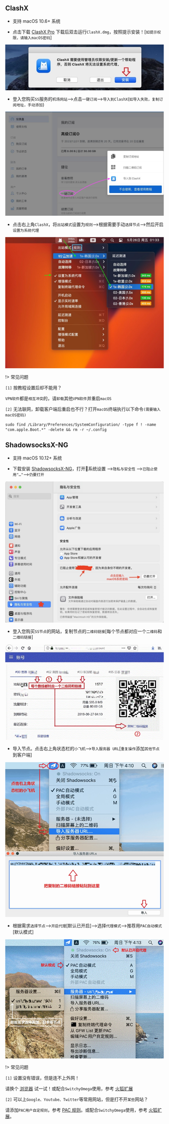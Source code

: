 ## ClashX

* 支持 macOS 10.6+ 系统

* 点击下载 <a href="media/mac/ClashX.dmg" target="_blank">ClashX Pro</a> 下载后双击运行`ClashX.dmg`，按照提示安装！[`如提示权限，请输入macOS密码`]

![ClashX](media/mac/clx_1.jpg ':size=720')

* 登入您购买`SS`服务的`机场网站`-->点击`一键订阅`-->`导入到ClashX`(`如导入失败，复制订阅地址，手动添加`)

![ClashX](media/mac/clx_2.jpg ':size=720')

* 点击右上角`ClashX`，将`出站模式`设置为`规则`-->根据需要手动`选择节点`-->然后开启`设置为系统代理`

![ClashX](media/mac/clx_3.jpg ':size=720')

!> 常见问题

`[1]` 按教程设置后却不能用？

`VPN软件`都是`相互冲突`的，请`卸载`其他`VPN软件`并重启`macOS`

`[2]` 无法联网，卸载客户端后重启也不行？打开`macOS`终端执行以下命令`(需要输入macOS密码)`

```
sudo find /Library/Preferences/SystemConfiguration/ -type f ! -name "com.apple.Boot.*" -delete && rm -r ~/.config
```

## ShadowsocksX-NG

* 支持 macOS 10.12+ 系统

* 下载安装 <a href="media/mac/ShadowsocksX-NG.dmg" target="_blank">ShadowsocksX-NG</a>，打开系统设置 -->`隐私与安全性` -->`已阻止使用"…"`-->`仍要打开`

![ShadowsocksX-NG](media/mac/sec.jpg ':size=720')

* 登入您购买`SS节点`的网站，复制节点的`二维码链接`[每个节点都对应一个`二维码`和`二维码链接`]

![ShadowsocksX-NG](media/mac/sx_2.jpg ':size=720')

* 导入节点。点击右上角状态栏的`小飞机`-->`导入服务器 URL`[`重复操作`添加`其他节点`到客户端]

![ShadowsocksX-NG](media/mac/sx_3.jpg ':size=720')

* 根据需求`选择节点`-->`开启代理`[默认已开启]-->选择`代理模式`-->推荐用`PAC自动模式`[默认模式]

![ShadowsocksX-NG](media/mac/sx_4.jpg ':size=720')

!> 常见问题

`[1]` 设置没有错误，但是连不上外网！

请换个 [浏览器](down) 试一试！或配合`SwitchyOmega`使用，参考 [火狐扩展](firefox)

`[2]` 可以上`Google、Youtube、Twitter`等常用网站，但是打不开`某些`网站？

请添加`PAC用户自定规则`，参考 [PAC 规则](pac)。或配合`SwitchyOmega`使用，参考 [火狐扩展](firefox)。
